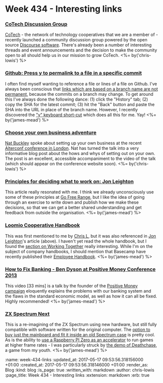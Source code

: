 Week 434 - Interesting links
============================

### [CoTech Discussion Group](https://community.coops.tech/)

[CoTech](https://www.coops.tech/) - the network of technology cooperatives that we are a member of - recently launched a community discussion group powered by the open source [Discourse software](https://www.discourse.org/). There's already been a number of interesting threads and event announcements and the decision to make the community open to all should help us in our mission to grow CoTech. <%= by('chris-lowis') %>

### [Github: Press y to permalink to a file in a specific commit](https://help.github.com/articles/getting-permanent-links-to-files/#press-y-to-permalink-to-a-file-in-a-specific-commit)

I often find myself wanting to reference a file or lines of a file on Github. I've always been conscious that [links which are based on a branch name are not permanent][dont-link-that-line-number], because the commits on a branch may change. To get around this I've always done the following dance: (1) click the "History" tab; (2) copy the SHA for the latest commit; (3) hit the "Back" button and paste the SHA into the URL in place of the branch name. However, I recently discovered the ["y" keyboard short-cut][github-keyboard-shortcuts-source-code] which does all this for me. Yay! <%= by('james-mead') %>

[dont-link-that-line-number]: http://andrew.yurisich.com/work/2014/07/16/dont-link-that-line-number/
[github-keyboard-shortcuts-source-code]: https://help.github.com/articles/using-keyboard-shortcuts/#source-code-browsing

### [Choose your own business adventure](https://words.buckleywilliams.com/choose-your-own-business-adventure-745989584b07)

[Nat Buckley](http://ntlk.net/) spoke about setting up your own business at the recent [Alterconf conference in London](https://alterconf.com/conferences/london-england). Nat has turned the talk into a very informative blog post about the hows and whys of setting out on your own. The post is an excellent, accessible accompaniment to the video of the talk (which should appear on the conference website soon). <%= by('chris-lowis') %>

### [Principles for deciding what to work on: Jon Leighton](http://www.jonathanleighton.com/articles/2017/principles-for-deciding-what-to-work-on/)

This article really resonated with me. I think we already unconsciously use some of these principles at [Go Free Range][], but I like the idea of going through an exercise to write down and publish how we make these decisions, so that we can get a better shared understanding and get feedback from outside the organisation. <%= by('james-mead') %>

[Go Free Range]: /

### [Loomio Cooperative Handbook](https://loomio.coop/)

This was first mentioned to me by [Chris L][], but it was also referenced in [Jon Leighton][]'s article (above). I haven't yet read the whole handbook, but I found the [section on Working Together][loomio-working-together] really interesting. While I'm on the subject of company handbooks, I should mention that Basecamp have recently published their [Employee Handbook][basecamp-employee-handbook]. <%= by('james-mead') %>

[Chris L]: /chris-lowis
[Jon Leighton]: http://www.jonathanleighton.com/
[loomio-working-together]: https://loomio.coop/working_together.html
[basecamp-employee-handbook]: https://github.com/basecamp/handbook

### [How to Fix Banking - Ben Dyson at Positive Money Conference 2013](https://www.youtube.com/watch?v=Rd9Pf3Bqp20)

This video [33 mins] is a talk by the founder of the [Positive Money campaign][] eloquently explains the problems with our banking system and the flaws in the standard economic model, as well as how it can all be fixed. Highly recommended! <%= by('james-mead') %>

[Positive Money campaign]: http://positivemoney.org/

### [ZX Spectrum Next](https://www.kickstarter.com/projects/1835143999/zx-spectrum-next)

This is a re-imagining of the ZX Spectrum using new hardware, but still fully compatible with software written for the original computer. The [option to buy just the mainboard and fit it inside an old Spectrum case][zx-spectrum-next-mainboard] is pretty cool. As is the ability to [use a Raspberry PI Zero as an accelerator][zx-spectrum-next-accelerator] to run games at higher frame rates - I was particularly struck by [the demo of Deathchase][zx-spectrum-next-deathchase-demo-video], a game from my youth. <%= by('james-mead') %>

[zx-spectrum-next-mainboard]: https://www.kickstarter.com/projects/1835143999/zx-spectrum-next#h:i-love-it-but-i-want
[zx-spectrum-next-accelerator]: https://www.kickstarter.com/projects/1835143999/zx-spectrum-next#h:future-proof-for-ano
[zx-spectrum-next-deathchase-demo-video]: https://www.youtube.com/watch?v=LOl9zJDLgvs#t=4m46s

:name: week-434-links
:updated_at: 2017-05-17 09:53:56.318156000 +01:00
:created_at: 2017-05-17 09:53:56.318146000 +01:00
:render_as: Blog
:kind: blog
:is_page: true
:written_with: markdown
:author: chris-lowis
:page_title: Week 434 - Interesting links
:extension: markdown
:erb: true
